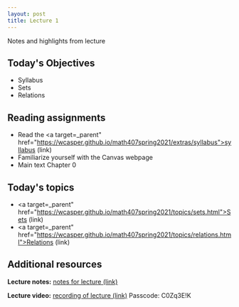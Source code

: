 ```yaml
---
layout: post
title: Lecture 1
---
```


Notes and highlights from lecture

## Today's Objectives

* Syllabus
* Sets
* Relations

## Reading assignments

* Read the <a target=_parent" href="https://wcasper.github.io/math407spring2021/extras/syllabus">syllabus (link)</a>
* Familiarize yourself with the Canvas webpage
* Main text Chapter 0

## Today's topics
* <a target=_parent" href="https://wcasper.github.io/math407spring2021/topics/sets.html">Sets (link)</a>
* <a target=_parent" href="https://wcasper.github.io/math407spring2021/topics/relations.html">Relations (link)</a>

## Additional resources
**Lecture notes:** <a target="_parent" href="https://wcasper.github.io/math407spring2021/extras/notes/407-lecture1.pdf">notes for lecture (link)</a>

**Lecture video:** <a target="_parent" href="https://fullerton.zoom.us/rec/share/iKQrb9vpUq-e4YLh0L0Yk7nweZbmBjglNqpjP1OVV7HBcC2u5PztToyr7oq5-Rn_.FBjalF6jZG6wsY_N">recording of lecture (link)</a> Passcode: C0Zq3E!K


